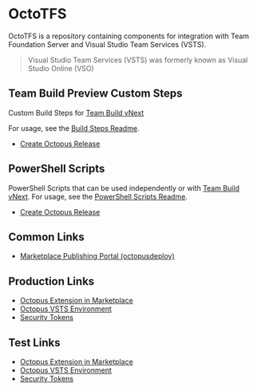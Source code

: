 # OctoTFS

OctoTFS is a repository containing components for integration with Team Foundation Server and Visual Studio Team Services (VSTS).

> Visual Studio Team Services (VSTS) was formerly known as Visual Studio Online (VSO)

## Team Build Preview Custom Steps

Custom Build Steps for [Team Build vNext](http://aka.ms/tfbuild)

For usage, see the [Build Steps Readme](source/VSTSExtensions).

* [Create Octopus Release](source/VSTSExtensions/OctopusBuildAndReleaseTasks/CreateOctopusRelease)

## PowerShell Scripts

PowerShell Scripts that can be used independently or with [Team Build vNext](http://aka.ms/tfbuild). For usage, see the [PowerShell Scripts Readme](source/BuildPowershellScripts).
* [Create Octopus Release](source/BuildPowershellScripts/CreateOctopusRelease.ps1)

## Common Links

- [Marketplace Publishing Portal (octopusdeploy)](https://marketplace.visualstudio.com/manage/publishers/octopusdeploy)

## Production Links

- [Octopus Extension in Marketplace](https://marketplace.visualstudio.com/items?itemName=octopusdeploy.octopus-deploy-build-release-tasks)
- [Octopus VSTS Environment](https://octopus-deploy-test.visualstudio.com)
- [Security Tokens](https://octopus-deploy.visualstudio.com/_details/security/tokens)

## Test Links

- [Octopus Extension in Marketplace](https://marketplace.visualstudio.com/items?itemName=octopusdeploy.octopus-deploy-build-release-tasks-test)
- [Octopus VSTS Environment](https://octopus-deploy-test.visualstudio.com)
- [Security Tokens](https://octopus-deploy-test.visualstudio.com/_details/security/tokens)